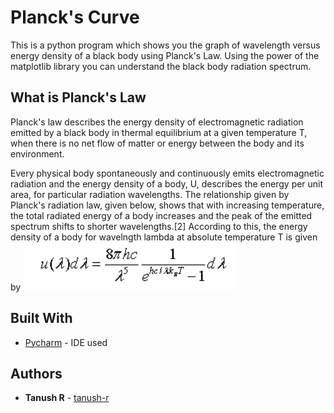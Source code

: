 # Planck's Curve

This is a python program which shows you the graph of wavelength versus energy density of a black body using Planck's Law. Using the power of the matplotlib library you can understand the black body radiation spectrum.

## What is Planck's Law

Planck's law describes the energy density of electromagnetic radiation emitted by a black body in thermal equilibrium at a given temperature T, when there is no net flow of matter or energy between the body and its environment.

Every physical body spontaneously and continuously emits electromagnetic radiation and the energy density of a body, U, describes the energy per unit area, for particular radiation wavelengths. The relationship given by Planck's radiation law, given below, shows that with increasing temperature, the total radiated energy of a body increases and the peak of the emitted spectrum shifts to shorter wavelengths.[2] According to this, the energy density of a body for wavelngth lambda at absolute temperature T is given by
![this formula](res/readme/img.png)

## Built With

* [Pycharm](https://www.jetbrains.com/pycharm/) - IDE used

## Authors

* **Tanush R** - [tanush-r](https://github.com/tanush-r)

